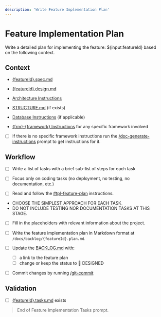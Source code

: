 ```yaml
---
description: 'Write Feature Implementation Plan'
---
```


# Feature Implementation Plan

Write a detailed plan for implementing the feature: ${input:featureId} based on the following context.

## Context

- [{featureId}.spec.md](/docs/backlog/{featureId}.spec.md)
- [{featureId}.design.md](/docs/backlog/{featureId}.design.md)
- [Architecture Instructions](/.github/instructions/gid-architecture.instructions.md)
- [STRUCTURE.md](/docs/STRUCTURE.md) (if exists)
- [Database Instructions](/.github/instructions/gid-database.instructions.md) (if applicable)

- [{frm}-{framework} Instructions](/.github/instructions/frm-{framework}.instructions.md) for any specific framework involved
- [ ] If there is no specific framework instructions run the [/doc-generate-instructions](../prompts/doc-generate-instructions.prompt.md) prompt to get instructions for it.


## Workflow

- [ ] Write a list of tasks with a brief sub-list of steps for each task

- [ ] Focus only on coding tasks (no deployment, no testing, no documentation, etc.)

- [ ] Read and follow the [#tpl-feature-plan](/.github/instructions/tpl-feature-plan.instructions.md) instructions.
- CHOOSE THE SIMPLEST APPROACH FOR EACH TASK.
- DO NOT INCLUDE TESTING NOR DOCUMENTATION TASKS AT THIS STAGE.
  
- [ ] Fill in the placeholders with relevant information about the project.

- [ ] Write the feature implementation plan in Markdown format at `/docs/backlog/{featureId}.plan.md`.

- [ ] Update the [BACKLOG.md](/docs/BACKLOG.md) with:
  - [ ] a link to the feature plan
  - [ ] change or keep the status to 📝 DESIGNED

- [ ] Commit changes by running [/git-commit](/.github/prompts/git-commit.prompt.md)

## Validation

- [ ] [{featureId}.tasks.md](/docs/{featureId}.tasks.md) exists

> End of Feature Implementation Tasks prompt.
